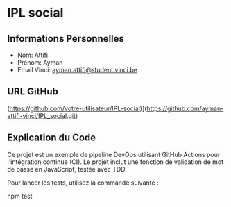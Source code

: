 # IPL social

## Informations Personnelles
- Nom: Attifi
- Prénom: Ayman
- Email Vinci: ayman.attifi@student.vinci.be

## URL GitHub
(https://github.com/votre-utilisateur/IPL-social)](https://github.com/ayman-attifi-vinci/IPL_social.git)

## Explication du Code
Ce projet est un exemple de pipeline DevOps utilisant GitHub Actions pour l'intégration continue (CI). Le projet inclut une fonction de validation de mot de passe en JavaScript, testée avec TDD.

Pour lancer les tests, utilisez la commande suivante :

npm test
